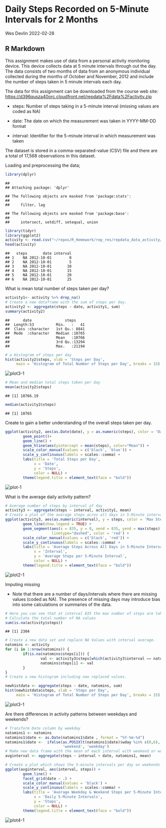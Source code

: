Daily Steps Recorded on 5-Minute Intervals for 2 Months
================
Wes Devlin
2022-02-28

## R Markdown

This assignment makes use of data from a personal activity monitoring
device. This device collects data at 5 minute intervals through out the
day. The data consists of two months of data from an anonymous
individual collected during the months of October and November, 2012 and
include the number of steps taken in 5 minute intervals each day.

The data for this assignment can be downloaded from the course web site:
<https://d396qusza40orc.cloudfront.net/repdata%2Fdata%2Factivity.zip>

-   steps: Number of steps taking in a 5-minute interval (missing values
    are coded as NA)

-   date: The date on which the measurement was taken in YYYY-MM-DD
    format

-   interval: Identifier for the 5-minute interval in which measurement
    was taken

The dataset is stored in a comma-separated-value (CSV) file and there
are a total of 17,568 observations in this dataset.

Loading and preprocessing the data;

``` r
library(dplyr)
```

    ## 
    ## Attaching package: 'dplyr'

    ## The following objects are masked from 'package:stats':
    ## 
    ##     filter, lag

    ## The following objects are masked from 'package:base':
    ## 
    ##     intersect, setdiff, setequal, union

``` r
library(tidyr)
library(ggplot2)
activity <- read.csv("~/repos/R_Homework/rep_res/repdata_data_activity/activity.csv")
head(activity)
```

    ##   steps       date interval
    ## 1    NA 2012-10-01        0
    ## 2    NA 2012-10-01        5
    ## 3    NA 2012-10-01       10
    ## 4    NA 2012-10-01       15
    ## 5    NA 2012-10-01       20
    ## 6    NA 2012-10-01       25

What is mean total number of steps taken per day?


``` r
activity1<- activity %>% drop_na()
# Create a new dataframe with the sum of steps per day.
activity2 <- aggregate(steps ~ date, activity1, sum)
summary(activity2)
```

    ##      date               steps      
    ##  Length:53          Min.   :   41  
    ##  Class :character   1st Qu.: 8841  
    ##  Mode  :character   Median :10765  
    ##                     Mean   :10766  
    ##                     3rd Qu.:13294  
    ##                     Max.   :21194

``` r
# a Histogram of steps per day
hist(activity2$steps, xlab = 'Steps per Day',
     main = 'Histogram of Total Number of Steps per Day', breaks = 15)
```

![plot3-1](https://user-images.githubusercontent.com/98646602/155910167-bbd7cda6-aa9c-459c-bfae-bc67cb3a6a32.png)


``` r
# Mean and median total steps taken per day 
mean(activity2$steps)
```

    ## [1] 10766.19

``` r
median(activity2$steps)
```

    ## [1] 10765

Create to gain a better understanding of the overall steps taken per
day.

``` r
ggplot(activity2, aes(as.Date(date), y = as.numeric(steps), color = 'Daily Steps')) +
        geom_point()+
        geom_line() +
        geom_hline(aes(yintercept = mean(steps), color="Mean")) +
        scale_color_manual(values = c('black', 'blue')) +
        scale_y_continuous(labels = scales::comma) +
        labs(title = 'Total Steps per Day',
             x = 'Date',
             y = 'Steps',
             color = NULL) +
        theme(legend.title = element_text(face = "bold"))
```

![plot-1](https://user-images.githubusercontent.com/98646602/155910178-54bff6d1-0512-4f32-b0b4-d7a7b7e2b84a.png)


What is the average daily activity pattern?

``` r
# Average number of steps by interval of day
activity3 <- aggregate(steps ~ interval, activity1, mean)
# Create a plot of the average steps acros all days in 5-Minute intervals
ggplot(activity3, aes(as.numeric(interval), y = steps, color = 'Max Steps/5 Minutes')) +
        geom_line(show.legend = TRUE) +
        geom_segment(aes(x = 835, y = 0, xend = 835, yend = max(steps)),
                     linetype="dashed", color = 'red') +
        scale_color_manual(values = c('black', 'red')) +
        scale_y_continuous(labels = scales::comma) +
        labs(title = 'Average Steps Across All Days in 5-Minute Intervals',
             x = 'Interval',
             y = 'Average Steps per 5-Minute Interval',
             color = NULL) +
        theme(legend.title = element_text(face = "bold"))
```

![plot2-1](https://user-images.githubusercontent.com/98646602/155910190-018e86be-d2eb-4381-88e2-f9949e8a1e6f.png)


Imputing missing

-   Note that there are a number of days/intervals where there are
    missing values (coded as NA). The presence of missing days may
    introduce bias into some calculations or summaries of the data.

``` r
# Here you can see that at interval 835 the max number of steps are taken.
# Calculate the total number of NA values
sum(is.na(activity$steps))
```

    ## [1] 2304

``` r
# Create a new data set and replace NA Values with interval average.
natomins <- activity
for (i in 1:nrow(natomins)) {
        if(is.na(natomins$steps[i])) {
                val <- activity3$steps[which(activity3$interval == natomins$interval[i])]
                natomins$steps[i] <- val 
        }
}
# Create a new histogram including new replaced values.

newhistdata <- aggregate(steps ~ date, natomins, sum)
hist(newhistdata$steps, xlab = 'Steps per Day',
     main = 'Histogram of Total Number of Steps per Day', breaks = 15)
```

![plot3-1](https://user-images.githubusercontent.com/98646602/155910204-ead2dacb-dbd6-492d-a93c-bc4cdf763351.png)


Are there differences in activity patterns between weekdays and
weekends?

``` r
# Transform Date column by weekday
natomins1 <- natomins
natomins1$date <- as.Date(natomins1$date , format = "%Y-%m-%d")
natomins1$date <-  ifelse(as.POSIXlt(natomins1$date)$wday %in% c(0,6),
                          'weekend', 'weekday')
# Make new data frame with the mean of each interval with weekend or weekdays.
avginterval <- aggregate(steps ~ interval + date, natomins1, mean)

# Create a plot which shows the 5-minute intervals per day on weekends and weekdays.
ggplot(avginterval, aes(interval, steps)) +
        geom_line() +
        facet_grid(date ~ .) +
        scale_color_manual(values = 'black') +
        scale_y_continuous(labels = scales::comma) +
        labs(title = 'Average Weekday & Weekend Steps per 5-Minute Interval ',
             x = 'Daily 5-Minute Intervals',
             y = 'Steps',
             color = NULL) +
        theme(legend.title = element_text(face = "bold"))
```

![plot4-1](https://user-images.githubusercontent.com/98646602/155910219-5fc4f7ad-9a7a-41cc-9b3f-45e19d2c43ae.png)

